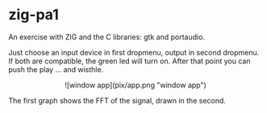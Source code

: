 # zig-pa1
An exercise with ZIG and the C libraries: gtk and portaudio.

Just choose an input device in first dropmenu, output in second dropmenu. If both are compatible, the green led will turn on. After that point you can push the play ... and wisthle.


<center>
![window app](pix/app.png "window app")
</center>


The first graph shows the FFT of the signal, drawn in the second.

